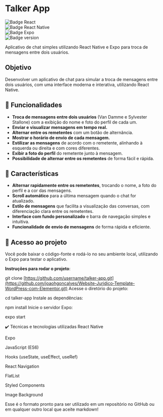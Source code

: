 # **Talker App**

![Badge React](https://img.shields.io/badge/React-61DAFB?style=for-the-badge&logo=react&logoColor=black)  
![Badge React Native](https://img.shields.io/badge/React%20Native-61DAFB?style=for-the-badge&logo=react&logoColor=black)  
![Badge Expo](https://img.shields.io/badge/Expo-1B1F23?style=for-the-badge&logo=expo&logoColor=white)  
![Badge version](https://img.shields.io/badge/version-1.0-blue) 

Aplicativo de chat simples utilizando React Native e Expo para troca de mensagens entre dois usuários.

## **Objetivo**

Desenvolver um aplicativo de chat para simular a troca de mensagens entre dois usuários, com uma interface moderna e interativa, utilizando React Native.

## :hammer: **Funcionalidades**

- **Troca de mensagens entre dois usuários** (Van Damme e Sylvester Stallone) com a exibição do nome e foto do perfil de cada um.
- **Enviar e visualizar mensagens em tempo real.**
- **Alternar entre os remetentes** com um botão de alternância.
- **Mostrar o horário de envio de cada mensagem.**
- **Estilizar as mensagens** de acordo com o remetente, alinhando à esquerda ou direita e com cores diferentes.
- **Exibir a foto do perfil** do remetente junto à mensagem.
- **Possibilidade de alternar entre os remetentes** de forma fácil e rápida.

## :scroll: **Características**

- **Alternar rapidamente entre os remetentes**, trocando o nome, a foto do perfil e a cor das mensagens.
- **Scroll automático** para a última mensagem quando o chat for atualizado.
- **Estilo de mensagens** que facilita a visualização das conversas, com diferenciação clara entre os remetentes.
- **Interface com fundo personalizado** e barra de navegação simples e intuitiva.
- **Funcionalidade de envio de mensagens** de forma rápida e eficiente.

## 📁 **Acesso ao projeto**

Você pode baixar o código-fonte e rodá-lo no seu ambiente local, utilizando o Expo para testar o aplicativo.

**Instruções para rodar o projeto**:


git clone [https://github.com/username/talker-app.git](https://github.com/joaohgoncalves/Website-Juridico-Template-WordPress-com-Elementor.git)
Acesse o diretório do projeto:


cd talker-app
Instale as dependências:

npm install
Inicie o servidor Expo:

expo start

✔️ Técnicas e tecnologias utilizadas
React Native

Expo

JavaScript (ES6)

Hooks (useState, useEffect, useRef)

React Navigation

FlatList

Styled Components

Image Background



Esse é o formato pronto para ser utilizado em um repositório no GitHub ou em qualquer outro local que aceite markdown!






